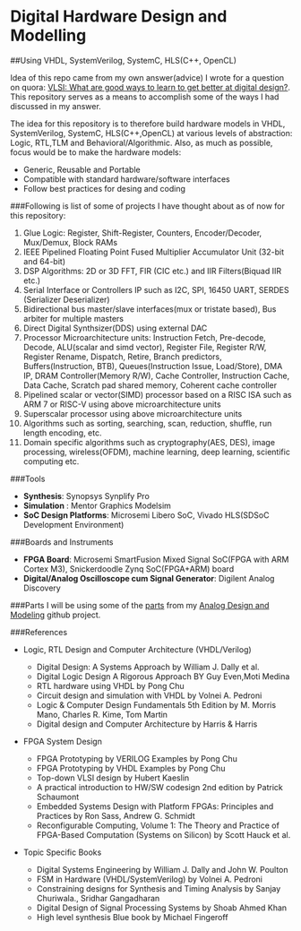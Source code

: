 Digital Hardware Design and Modelling
=====================================
##Using VHDL, SystemVerilog, SystemC, HLS(C++, OpenCL)

Idea of this repo came from my own answer(advice) I wrote for a question on quora: [VLSI: What are good ways to learn to get better at digital design?](https://www.quora.com/VLSI-What-are-good-ways-to-learn-to-get-better-at-digital-design/answer/Varun-Nagpal-3?srid=tSKg "VLSI: What are good ways to learn to get better at digital design?"). This repository serves as a means to accomplish some of the ways I had discussed in my answer. 

The idea for this repository is to therefore build hardware models in VHDL, SystemVerilog, SystemC, HLS(C++,OpenCL) at various levels of abstraction: Logic, RTL,TLM and Behavioral/Algorithmic. Also, as much as possible, focus would be to make the hardware models:
- Generic, Reusable and Portable
- Compatible with standard hardware/software interfaces
- Follow best practices for desing and coding

###Following is list of some of projects I have thought about as of now for this repository:
1. Glue Logic: Register, Shift-Register, Counters, Encoder/Decoder, Mux/Demux, Block RAMs
2. IEEE Pipelined Floating Point Fused Multiplier Accumulator Unit (32-bit and 64-bit)
3. DSP Algorithms: 2D or 3D FFT, FIR (CIC etc.) and IIR Filters(Biquad IIR etc.)
4. Serial Interface or Controllers IP such as I2C, SPI, 16450 UART, SERDES (Serializer Deserializer)
5. Bidirectional bus master/slave interfaces(mux or tristate based), Bus arbiter for multiple masters
6. Direct Digital Synthsizer(DDS) using external DAC
7. Processor Microarchitecture units: Instruction Fetch, Pre-decode, Decode, ALU(scalar and simd vector), Register File, Register R/W, Register Rename, Dispatch, Retire, Branch predictors, Buffers(Instruction, BTB), Queues(Instruction Issue, Load/Store), DMA IP, DRAM Controller(Memory R/W), Cache Controller, Instruction Cache, Data Cache, Scratch pad shared memory, Coherent cache controller
8. Pipelined scalar or vector(SIMD) processor based on a RISC ISA such as ARM 7 or RISC-V using above microarchitecture units
9. Superscalar processor using above microarchitecture units
10. Algorithms such as sorting, searching, scan, reduction, shuffle, run length encoding, etc.
11. Domain specific algorithms such as cryptography(AES, DES), image processing, wireless(OFDM), machine learning, deep learning, scientific computing etc.

###Tools
- **Synthesis**: Synopsys Synplify Pro
- **Simulation** : Mentor Graphics Modelsim
- **SoC Design Platforms**: Microsemi Libero SoC, Vivado HLS(SDSoC Development Environment)

###Boards and Instruments
- **FPGA Board**: Microsemi SmartFusion Mixed Signal SoC(FPGA with ARM Cortex M3), Snickerdoodle Zynq SoC(FPGA+ARM) board
- **Digital/Analog Oscilloscope cum Signal Generator**: Digilent Analog Discovery

###Parts
I will be using some of the [parts](https://github.com/varunnagpaal/Analog-Design-Modelling/blob/master/Parts/LAOE-PE-PartsList.xlsx) from my [Analog Design and Modeling](https://github.com/varunnagpaal/Analog-Design-Modelling) github project.

###References
- Logic, RTL Design and Computer Architecture (VHDL/Verilog)
  - Digital Design: A Systems Approach by William J. Dally et al.
  - Digital Logic Design A Rigorous Approach BY Guy Even,Moti Medina
  - RTL hardware using VHDL by Pong Chu
  - Circuit design and simulation with VHDL by Volnei A. Pedroni
  - Logic & Computer Design Fundamentals 5th Edition by M. Morris Mano, Charles R. Kime, Tom Martin
  - Digital design and Computer Architecture by Harris & Harris
- FPGA System Design
  - FPGA Prototyping by VERILOG Examples by Pong Chu
  - FPGA Prototyping by VHDL Examples by Pong Chu
  - Top-down VLSI design by Hubert Kaeslin
  - A practical introduction to HW/SW codesign 2nd edition by Patrick Schaumont
  - Embedded Systems Design with Platform FPGAs: Principles and Practices by Ron Sass, Andrew G. Schmidt
  - Reconfigurable Computing, Volume 1: The Theory and Practice of FPGA-Based Computation (Systems on Silicon) by Scott Hauck et al.
  
- Topic Specific Books
  - Digital Systems Engineering by William J. Dally and John W. Poulton
  - FSM in Hardware (VHDL/SystemVerilog) by Volnei A. Pedroni
  - Constraining designs for Synthesis and Timing Analysis by Sanjay Churiwala., Sridhar Gangadharan
  - Digital Design of Signal Processing Systems by Shoab Ahmed Khan
  - High level synthesis Blue book by Michael Fingeroff

